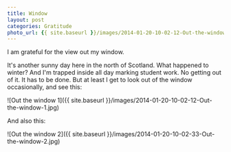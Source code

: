 ```yaml
---
title: Window
layout: post
categories: Gratitude
photo_url: {{ site.baseurl }}/images/2014-01-20-10-02-12-Out-the-window-1.jpg
---
```


I am grateful for the view out my window.

It's another sunny day here in the north of Scotland. What happened to winter? And I'm trapped inside all day marking student work. No getting out of it. It has to be done. But at least I get to look out of the window occasionally, and see this:

![Out the window 1]({{ site.baseurl }}/images/2014-01-20-10-02-12-Out-the-window-1.jpg)

And also this:

![Out the window 2]({{ site.baseurl }}/images/2014-01-20-10-02-33-Out-the-window-2.jpg)

